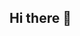 ## Hi there 👋

<!--
**Oscar-it0/Oscar-it0** is a ✨ _special_ ✨ repository because its `README.md` (this file) appears on your GitHub profile.
